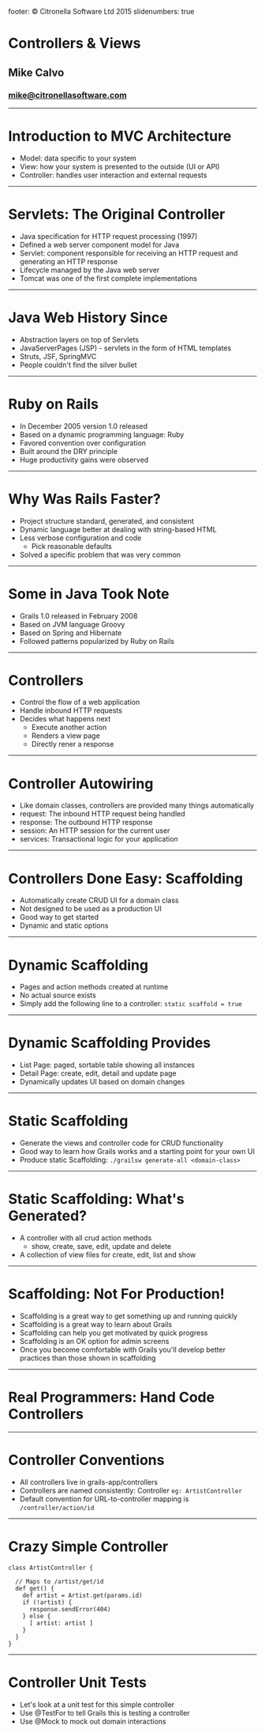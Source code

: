 footer: © Citronella Software Ltd 2015
slidenumbers: true

# Controllers & Views
## Mike Calvo
### mike@citronellasoftware.com

---
# Introduction to MVC Architecture
- Model: data specific to your system
- View: how your system is presented to the outside (UI or API)
- Controller: handles user interaction and external requests

---
# Servlets: The Original Controller
- Java specification for HTTP request processing (1997)
- Defined a web server component model for Java
- Servlet: component responsible for receiving an HTTP request and generating an HTTP response
- Lifecycle managed by the Java web server
- Tomcat was one of the first complete implementations

---
# Java Web History Since
- Abstraction layers on top of Servlets
- JavaServerPages (JSP) - servlets in the form of HTML templates
- Struts, JSF, SpringMVC
- People couldn't find the silver bullet

---
# Ruby on Rails
- In December 2005 version 1.0 released
- Based on a dynamic programming language: Ruby
- Favored convention over configuration
- Built around the DRY principle
- Huge productivity gains were observed

---
# Why Was Rails Faster?
- Project structure standard, generated, and consistent
- Dynamic language better at dealing with string-based HTML
- Less verbose configuration and code
  - Pick reasonable defaults
- Solved a specific problem that was very common

---
# Some in Java Took Note
- Grails 1.0 released in February 2008
- Based on JVM language Groovy
- Based on Spring and Hibernate
- Followed patterns popularized by Ruby on Rails

---
# Controllers
- Control the flow of a web application
- Handle inbound HTTP requests
- Decides what happens next
  - Execute another action
  - Renders a view page
  - Directly rener a response

---
# Controller Autowiring
- Like domain classes, controllers are provided many things automatically
- request: The inbound HTTP request being handled
- response: The outbound HTTP response
- session: An HTTP session for the current user
- services: Transactional logic for your application

---
# Controllers Done Easy: Scaffolding
- Automatically create CRUD UI for a domain class
- Not designed to be used as a production UI
- Good way to get started
- Dynamic and static options

---
# Dynamic Scaffolding
- Pages and action methods created at runtime
- No actual source exists
- Simply add the following line to a controller:
`static scaffold = true`

---
# Dynamic Scaffolding Provides
- List Page: paged, sortable table showing all instances
- Detail Page: create, edit, detail and update page
- Dynamically updates UI based on domain changes

---
# Static Scaffolding
- Generate the views and controller code for CRUD functionality
- Good way to learn how Grails works and a starting point for your own UI
- Produce static Scaffolding:
`./grailsw generate-all <domain-class>`

---
# Static Scaffolding: What's Generated?
- A controller with all crud action methods
  - show, create, save, edit, update and delete
- A collection of view files for create, edit, list and show

---
# Scaffolding: Not For Production!
- Scaffolding is a great way to get something up and running quickly
- Scaffolding is a great way to learn about Grails
- Scaffolding can help you get motivated by quick progress
- Scaffolding is an OK option for admin screens
- Once you become comfortable with Grails you'll develop better practices than those shown in scaffolding

---
# Real Programmers: Hand Code Controllers

---
# Controller Conventions
- All controllers live in grails-app/controllers
- Controllers are named consistently: <ControllerName>Controller
  `eg: ArtistController`
- Default convention for URL-to-controller mapping is
  `/controller/action/id`

---
# Crazy Simple Controller
```
class ArtistController {

  // Maps to /artist/get/id
  def get() {
    def artist = Artist.get(params.id)
    if (!artist) {
      response.sendError(404)
    } else {
      [ artist: artist ]
    }
  }
}
```

---
# Controller Unit Tests
- Let's look at a unit test for this simple controller
- Use @TestFor to tell Grails this is testing a controller
- Use @Mock to mock out domain interactions
